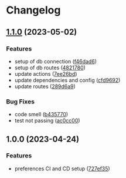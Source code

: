 # Changelog

## [1.1.0](https://github.com/TrackER-Corporation/tracker-preferences-service/compare/v1.0.0...v1.1.0) (2023-05-02)


### Features

* setup of db connection ([f46dad6](https://github.com/TrackER-Corporation/tracker-preferences-service/commit/f46dad6b67b27c61987cc08eb7356b62fde2bcc3))
* setup of db routes ([4821780](https://github.com/TrackER-Corporation/tracker-preferences-service/commit/48217801b1bcb4dd110dadbb9ed759f98b2ea8de))
* update actions ([7ee26bd](https://github.com/TrackER-Corporation/tracker-preferences-service/commit/7ee26bd164da11e22b348026d977e7238e1d1044))
* update dependencies and config ([cfd9692](https://github.com/TrackER-Corporation/tracker-preferences-service/commit/cfd9692ba308cb876aecce308e1c24baad080e1b))
* update routes ([289d6a9](https://github.com/TrackER-Corporation/tracker-preferences-service/commit/289d6a9334d87346a8f15c5f46dc22c349c812d8))


### Bug Fixes

* code smell ([b435770](https://github.com/TrackER-Corporation/tracker-preferences-service/commit/b435770297000b5181f54774c7acff8a04d93a04))
* test not passing ([ac0cc00](https://github.com/TrackER-Corporation/tracker-preferences-service/commit/ac0cc00b2af00ff6fda9893e1724924ae34677de))

## 1.0.0 (2023-04-24)


### Features

* preferences CI and CD setup ([727ef35](https://github.com/TrackER-Corporation/tracker-preferences-service/commit/727ef35e274964b28e46a9b0a3aa7c955879e622))
